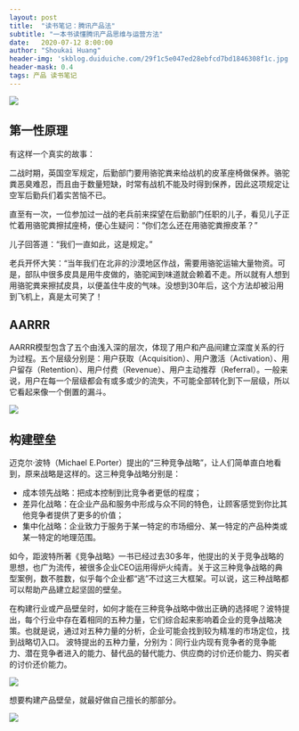 ```yaml
---
layout: post
title:  "读书笔记：腾讯产品法"
subtitle: "一本书读懂腾讯产品思维与运营方法"
date:   2020-07-12 8:00:00
author: "Shoukai Huang"
header-img: 'skblog.duiduiche.com/29f1c5e047ed28ebfcd7bd1846308f1c.jpg'
header-mask: 0.4
tags: 产品 读书笔记
---
```


![](http://skblog.duiduiche.com/1c44ec794bb6207aabb4ba3497ab5907.jpg)


## 第一性原理

有这样一个真实的故事：

二战时期，英国空军规定，后勤部门要用骆驼粪来给战机的皮革座椅做保养。骆驼粪恶臭难忍，而且由于数量短缺，时常有战机不能及时得到保养，因此这项规定让空军后勤兵们着实苦恼不已。

直至有一次，一位参加过一战的老兵前来探望在后勤部门任职的儿子，看见儿子正忙着用骆驼粪擦拭座椅，便心生疑问：“你们怎么还在用骆驼粪擦皮革？”

儿子回答道：“我们一直如此，这是规定。”

老兵开怀大笑：“当年我们在北非的沙漠地区作战，需要用骆驼运输大量物资。可是，部队中很多皮具是用牛皮做的，骆驼闻到味道就会赖着不走。所以就有人想到用骆驼粪来擦拭皮具，以便盖住牛皮的气味。没想到30年后，这个方法却被沿用到飞机上，真是太可笑了！

## AARRR

AARRR模型包含了五个由浅入深的层次，体现了用户和产品间建立深度关系的行为过程。五个层级分别是：用户获取（Acquisition）、用户激活（Activation）、用户留存（Retention）、用户付费（Revenue）、用户主动推荐（Referral）。一般来说，用户在每一个层级都会有或多或少的流失，不可能全部转化到下一层级，所以它看起来像一个倒置的漏斗。

![](http://skblog.duiduiche.com/48a484a49a1982902213812d67631ce5.jpg)

## 构建壁垒

迈克尔·波特（Michael E.Porter）提出的“三种竞争战略”，让人们简单直白地看到，原来战略是这样的。这三种竞争战略分别是：

* 成本领先战略：把成本控制到比竞争者更低的程度；
* 差异化战略：在企业产品和服务中形成与众不同的特色，让顾客感觉到你比其他竞争者提供了更多的价值；
* 集中化战略：企业致力于服务于某一特定的市场细分、某一特定的产品种类或某一特定的地理范围。

如今，距波特所著《竞争战略》一书已经过去30多年，他提出的关于竞争战略的思想，也广为流传，被很多企业CEO运用得炉火纯青。关于这三种竞争战略的典型案例，数不胜数，似乎每个企业都“逃”不过这三大框架。可以说，这三种战略都可以帮助产品建立起坚固的壁垒。

在构建行业或产品壁垒时，如何才能在三种竞争战略中做出正确的选择呢？波特提出，每个行业中存在着相同的五种力量，它们综合起来影响着企业的竞争战略决策。也就是说，通过对五种力量的分析，企业可能会找到较为精准的市场定位，找到战略切入口。
波特提出的五种力量，分别为：同行业内现有竞争者的竞争能力、潜在竞争者进入的能力、替代品的替代能力、供应商的讨价还价能力、购买者的讨价还价能力。

![](http://skblog.duiduiche.com/3a35fefc7c1a0a8b2bacff49a7237f68.jpg)

想要构建产品壁垒，就最好做自己擅长的那部分。

![](http://skblog.duiduiche.com/7663c589ee1de19343e0c483177c917e.jpg)
